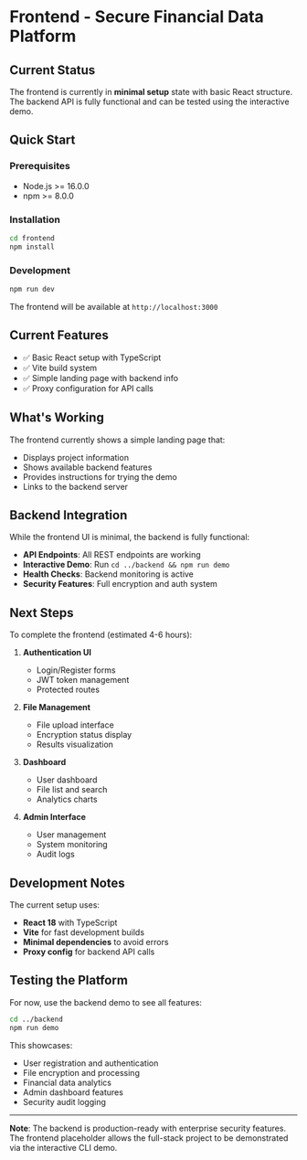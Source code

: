 # Frontend - Secure Financial Data Platform

## Current Status

The frontend is currently in **minimal setup** state with basic React structure. The backend API is fully functional and can be tested using the interactive demo.

## Quick Start

### Prerequisites
- Node.js >= 16.0.0
- npm >= 8.0.0

### Installation
```bash
cd frontend
npm install
```

### Development
```bash
npm run dev
```

The frontend will be available at `http://localhost:3000`

## Current Features

- ✅ Basic React setup with TypeScript
- ✅ Vite build system 
- ✅ Simple landing page with backend info
- ✅ Proxy configuration for API calls

## What's Working

The frontend currently shows a simple landing page that:
- Displays project information
- Shows available backend features  
- Provides instructions for trying the demo
- Links to the backend server

## Backend Integration

While the frontend UI is minimal, the backend is fully functional:

- **API Endpoints**: All REST endpoints are working
- **Interactive Demo**: Run `cd ../backend && npm run demo`
- **Health Checks**: Backend monitoring is active
- **Security Features**: Full encryption and auth system

## Next Steps

To complete the frontend (estimated 4-6 hours):

1. **Authentication UI**
   - Login/Register forms
   - JWT token management
   - Protected routes

2. **File Management**  
   - File upload interface
   - Encryption status display
   - Results visualization

3. **Dashboard**
   - User dashboard
   - File list and search
   - Analytics charts

4. **Admin Interface**
   - User management
   - System monitoring
   - Audit logs

## Development Notes

The current setup uses:
- **React 18** with TypeScript
- **Vite** for fast development builds  
- **Minimal dependencies** to avoid errors
- **Proxy config** for backend API calls

## Testing the Platform

For now, use the backend demo to see all features:

```bash
cd ../backend
npm run demo
```

This showcases:
- User registration and authentication
- File encryption and processing  
- Financial data analytics
- Admin dashboard features
- Security audit logging

---

**Note**: The backend is production-ready with enterprise security features. The frontend placeholder allows the full-stack project to be demonstrated via the interactive CLI demo.